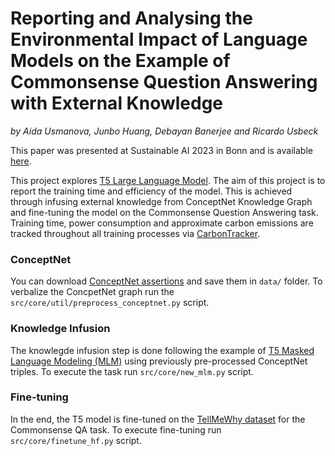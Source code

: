 # Reporting and Analysing the Environmental Impact of Language Models on the Example of Commonsense Question Answering with External Knowledge
*by Aida Usmanova, Junbo Huang, Debayan Banerjee and Ricardo Usbeck*

This paper was presented at Sustainable AI 2023 in Bonn and is available [here](https://arxiv.org/abs/2408.01453).

This project explores [T5 Large Language Model](https://huggingface.co/transformers/v2.10.0/model_doc/t5.html).
The aim of this project is to report the training time and efficiency of the model. This is achieved through infusing external knowledge from ConceptNet Knowledge Graph and fine-tuning the model on the Commonsense Question Answering task. Training time, power consumption and approximate carbon emissions are tracked throughout all training processes via [CarbonTracker](https://github.com/lfwa/carbontracker).

### ConceptNet
You can download [ConceptNet assertions](https://github.com/commonsense/conceptnet5/wiki/Downloads) and save them in `data/` folder.
To verbalize the ConcpetNet graph run the `src/core/util/preprocess_conceptnet.py` script.

### Knowledge Infusion
The knowlegde infusion step is done following the example of [T5 Masked Language Modeling (MLM)](https://huggingface.co/docs/transformers/model_doc/t5#training) using previously pre-processed ConceptNet triples.
To execute the task run `src/core/new_mlm.py` script.

### Fine-tuning
In the end, the T5 model is fine-tuned on the [TellMeWhy dataset](https://stonybrooknlp.github.io/tellmewhy/) for the Commonsense QA task.
To execute fine-tuning run `src/core/finetune_hf.py` script.
